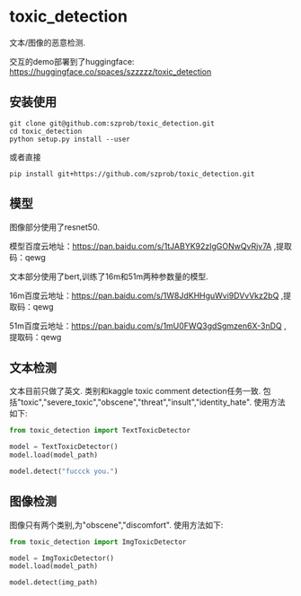 # toxic_detection

文本/图像的恶意检测.

交互的demo部署到了huggingface:
https://huggingface.co/spaces/szzzzz/toxic_detection

## 安装使用

```shell
git clone git@github.com:szprob/toxic_detection.git
cd toxic_detection
python setup.py install --user
```

或者直接

```shell
pip install git+https://github.com/szprob/toxic_detection.git
```

## 模型

图像部分使用了resnet50.

模型百度云地址：https://pan.baidu.com/s/1tJABYK92zIgGONwQvRjv7A ,提取码：qewg

文本部分使用了bert,训练了16m和51m两种参数量的模型.

16m百度云地址：https://pan.baidu.com/s/1W8JdKHHguWvi9DVvVkz2bQ ,提取码：qewg

51m百度云地址：https://pan.baidu.com/s/1mU0FWQ3gdSgmzen6X-3nDQ ,提取码：qewg


## 文本检测

文本目前只做了英文.
类别和kaggle toxic comment detection任务一致.
包括"toxic","severe_toxic","obscene","threat","insult","identity_hate".
使用方法如下:

```python
from toxic_detection import TextToxicDetector

model = TextToxicDetector()
model.load(model_path)

model.detect("fuccck you.")
```

## 图像检测
图像只有两个类别,为"obscene","discomfort".
使用方法如下:

```python
from toxic_detection import ImgToxicDetector

model = ImgToxicDetector()
model.load(model_path)

model.detect(img_path)
```
